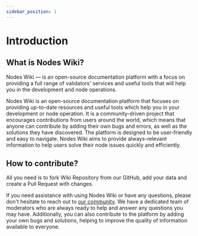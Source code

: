 ```yaml
---
sidebar_position: 1
---
```


# Introduction

## What is Nodes Wiki?

Nodes Wiki — is an open-source documentation platform with a focus on providing a full range of validators' services and useful tools that will help you in the development and node operations.

Nodes Wiki is an open-source documentation platform that focuses on providing up-to-date resources and useful tools which help you in your development or node operation. It is a community-driven project that encourages contributions from users around the world, which means that anyone can contribute by adding their own bugs and errors, as well as the solutions they have discovered. The platform is designed to be user-friendly and easy to navigate. Nodes Wiki aims to provide always-relevant information to help users solve their node issues quickly and efficiently.

## How to contribute?

All you need is to fork Wiki Repository from our GitHub, add your data and create a Pull Request with changes.

If you need assistance with using Nodes Wiki or have any questions, please don't hesitate to reach out to [our community](https://t.me/f5nodeschat). We have a dedicated team of moderators who are always ready to help and answer any questions you may have. Additionally, you can also contribute to the platform by adding your own bugs and solutions, helping to improve the quality of information available to everyone.
